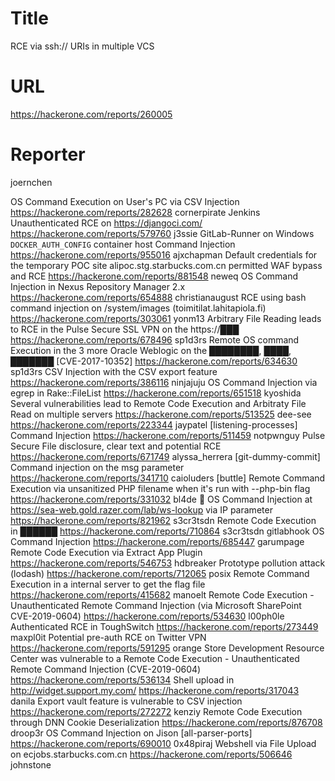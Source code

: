 # Title
RCE via ssh:// URIs in multiple VCS 
# URL 
https://hackerone.com/reports/260005
# Reporter 
joernchen

OS Command Execution on User's PC via CSV Injection
https://hackerone.com/reports/282628
cornerpirate
Jenkins Unauthenticated RCE on https://djangoci.com/
https://hackerone.com/reports/579760
j3ssie
GitLab-Runner on Windows `DOCKER_AUTH_CONFIG` container host Command Injection
https://hackerone.com/reports/955016
ajxchapman
Default credentials for the temporary POC site alipoc.stg.starbucks.com.cn permitted WAF bypass and RCE
https://hackerone.com/reports/881548
neweq
OS Command Injection in Nexus Repository Manager 2.x
https://hackerone.com/reports/654888
christianaugust
RCE using bash command injection on /system/images (toimitilat.lahitapiola.fi)
https://hackerone.com/reports/303061
yonm13
Arbitrary File Reading leads to RCE in the Pulse Secure SSL VPN on the https://███
https://hackerone.com/reports/678496
sp1d3rs
Remote OS command Execution in the 3 more Oracle Weblogic on the ████████, ████, ███████ [CVE-2017-10352]
https://hackerone.com/reports/634630
sp1d3rs
CSV Injection with the CSV export feature
https://hackerone.com/reports/386116
ninjajuju
OS Command Injection via egrep in Rake::FileList
https://hackerone.com/reports/651518
kyoshida
Several vulnerabilities lead to Remote Code Execution and Arbitraty File Read on multiple servers
https://hackerone.com/reports/513525
dee-see
https://hackerone.com/reports/223344
jaypatel
[listening-processes] Command Injection
https://hackerone.com/reports/511459
notpwnguy
Pulse Secure File disclosure, clear text and potential RCE
https://hackerone.com/reports/671749
alyssa_herrera
[git-dummy-commit] Command injection on the msg parameter
https://hackerone.com/reports/341710
caioluders
[buttle] Remote Command Execution via unsanitized PHP filename when it's run with --php-bin flag
https://hackerone.com/reports/331032
bl4de
🐞 OS Command Injection at https://sea-web.gold.razer.com/lab/ws-lookup via IP parameter
https://hackerone.com/reports/821962
s3cr3tsdn
Remote Code Execution in ██████
https://hackerone.com/reports/710864
s3cr3tsdn
gitlabhook OS Command Injection
https://hackerone.com/reports/685447
garumpage
Remote Code Execution via Extract App Plugin
https://hackerone.com/reports/546753
hdbreaker
Prototype pollution attack (lodash)
https://hackerone.com/reports/712065
posix
Remote Command Execution in a internal server to get the flag file
https://hackerone.com/reports/415682
manoelt
Remote Code Execution - Unauthenticated Remote Command Injection (via Microsoft SharePoint CVE-2019-0604)
https://hackerone.com/reports/534630
l00ph0le
Authenticated RCE in ToughSwitch
https://hackerone.com/reports/273449
maxpl0it
Potential pre-auth RCE on Twitter VPN
https://hackerone.com/reports/591295
orange
Store Development Resource Center was vulnerable to a Remote Code Execution - Unauthenticated Remote Command Injection (CVE-2019-0604)
https://hackerone.com/reports/536134
Shell upload in http://widget.support.my.com/
https://hackerone.com/reports/317043
danila
Export vault feature is vulnerable to CSV injection
https://hackerone.com/reports/272272
kenziy
Remote Code Execution through DNN Cookie Deserialization 
https://hackerone.com/reports/876708
droop3r
OS Command Injection on Jison [all-parser-ports]
https://hackerone.com/reports/690010
0x48piraj
Webshell via File Upload on ecjobs.starbucks.com.cn
https://hackerone.com/reports/506646
johnstone
